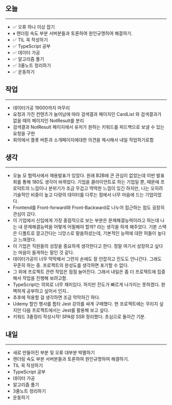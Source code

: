 ## 오늘
---
- ✅ 오류 하나 이상 잡기 
- ⏸ 렌더링 속도 부분 서버분들과 토론하여 원인규명하여 해결하기.
- ✅ TIL 꼭 작성하기
- ✅ TypeScript 공부
- ✅ 데이터 가공
- ✅ 알고리즘 풀기
- ✅ 3줄노트 정리하기
- ✅ 운동하기

## 작업
---
- 데이터가공 19000까지 마무리
- 요청과 가진 컨텐츠가 늘어남에 따라 검색결과 페이지인 CardList 와 검색결과가 없을 때의 페이지인 NotResult를 분리
- 검색결과 NotResult 페이지에서 유저가 원하는 키워드를 피드백으로 보낼 수 있는 요청을 구현
- 회의에서 플롯 버튼과 소개페이지에대한 의견을 제시해서 내일 작업하기로함

## 생각
---
- 오늘 모 협력사에서 채용발표가 있었다. 원래 B2B에 큰 관심이 없었는데 이번 발표회를 통해 180도 생각이 바뀌었다. 기업을 클라이언트로 하는 기업일 뿐, 때문에 프로덕트의 느낌이나 분위기가 조금 무겁고 딱딱한 느낌이 있긴 하지만, 나는 오히려 기술적인 비중이 높고 다량의 데이터를 다루는 점에서 너무 마음에 드는 기업이었다.
- Frontend를 Front-forward와 Front-Backward로 나누어 접근하는 점도 굉장히 관심이 갔다. 
- 이 기업에서 신입에게 가장 중점적으로 보는 부분은 문제해결능력이라고 하는데 나는 내 문제해결능력을 어떻게 어필해야 할까? 라는 생각을 하게 해주었다. 기본 스택은 디폴트로 깔고간다는 늬앙스로 말씀하셨는데, 기본적인 능력에 대한 허들이 높다고 느껴졌다.
- 이 기업은 직원들의 성장을 중요하게 생각한다고 한다. 정말 여기서 성장하고 싶다는 마음이 들게하는 말인 것 같다.
- 데이터가공이 너무 막막해서 그런지 손에도 잘 안잡히고 진도도 안나간다. 그래도 꾸준히 하는 중. 프로젝트의 완성도를 생각하면 포기할 수 없다.
- 그 외에 프로젝트 관련 작업은 점점 늘어진다. 그래서 내일은 좀 더 프로젝트에 집중해서 작업을 진행해 보려고함.
- TypeScript는 의외로 너무 재미있다. 하지만 진도가 빠르게 나가지는 못하겠다. 완벽하게 공부하고 싶어서 인지..
- 추후에 적용할 걸 생각하면 조금 막막하긴 하다.
- Udemy 할인 행사를 틈타 Jest 강의를 싸게 구매했다. 현 프로젝트에는 무리지 싶지만 다음 프로젝트에서는 Jest를 활용해 보고 싶다.
- 키워드 3줄정리 작성시작! SPA랑 SSR 정리했다. 초심으로 돌아간 기분.


## 내일
---
- 새로 만들어진 부분 및 오류 대부분 박멸하기
- 렌더링 속도 부분 서버분들과 토론하여 원인규명하여 해결하기.
- TIL 꼭 작성하기
- TypeScript 공부
- 데이터 가공
- 알고리즘 풀기
- 3줄노트 정리하기
- 운동하기
